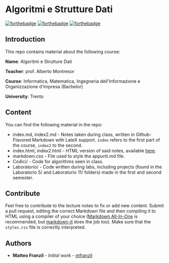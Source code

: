 # Algoritmi e Strutture Dati

[![forthebadge](https://forthebadge.com/images/badges/made-with-c-plus-plus.svg)](https://forthebadge.com)
[![forthebadge](https://forthebadge.com/images/badges/kinda-sfw.svg)](https://forthebadge.com)
[![forthebadge](https://forthebadge.com/images/badges/built-with-science.svg)](https://forthebadge.com)

## Introduction

This repo contains material about the following course:

**Name**: Algoritmi e Strutture Dati

**Teacher**: prof. Alberto Montresor

**Course**: Informatica, Matematica, Ingegneria dell'Informazione e Organizzazione d'Impresa (Bachelor)

**University**: Trento

## Content

You can find the following material in the repo:

* index.md, index2.md - Notes taken during class, written in Github-Flavored Markdown with LateX support. `index` refers to the first part of the course, `index2` to the second.
* index.html, index2.html - HTML version of said notes, available [here](https://mfranzil.github.io/ASDUniTN/).
* markdown.css - File used to style the appunti.md file.
* Codici/ - Code for algorithms seen in class.
* Laboratorio/ - Code written during labs, including projects (found in the Laboratorio 5/ and Laboratorio 11/ folders) made in the first and second semester.

## Contribute

Feel free to contribute to the lecture notes to fix or add new content. Submit a pull request, editing the correct Markdown file and then compiling it to HTML using a compiler of your choice ([Markdown All-In-One](https://marketplace.visualstudio.com/items?itemName=yzhang.markdown-all-in-one) is recommended, but [markdown-it](https://github.com/markdown-it/markdown-it) does the job too). Make sure that the `styles.css` file is correctly interpreted.

## Authors

* **Matteo Franzil** - *Initial work* - [mfranzil](https://github.com/mfranzil)
